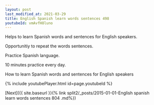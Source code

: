 ```yaml
---
layout: post
last_modified_at: 2021-03-29
title: English Spanish learn words sentences 498 
youtubeId: vmAvfH8luno
---
```

 
 
Helps to learn Spanish words and sentences for English speakers.

Opportunitiy to repeat the words sentences. 

Practice Spanish language. 
 
10 minutes practice every day. 
 
How to learn Spanish words and sentences for English speakers 
 
{% include youtubePlayer.html id=page.youtubeId %}
 
 
[Next]({{ site.baseurl }}{% link  split2/_posts/2015-01-01-English spanish learn words sentences 804 .md%})
 

